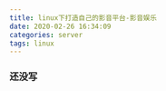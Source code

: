 ```yaml
---
title: linux下打造自己的影音平台-影音娱乐
date: 2020-02-26 16:34:09
categories: server
tags: linux
---
```


### 还没写